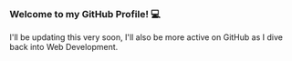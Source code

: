 ### Welcome to my GitHub Profile! 💻
I'll be updating this very soon, I'll also be more active on GitHub as I dive back into Web Development.

